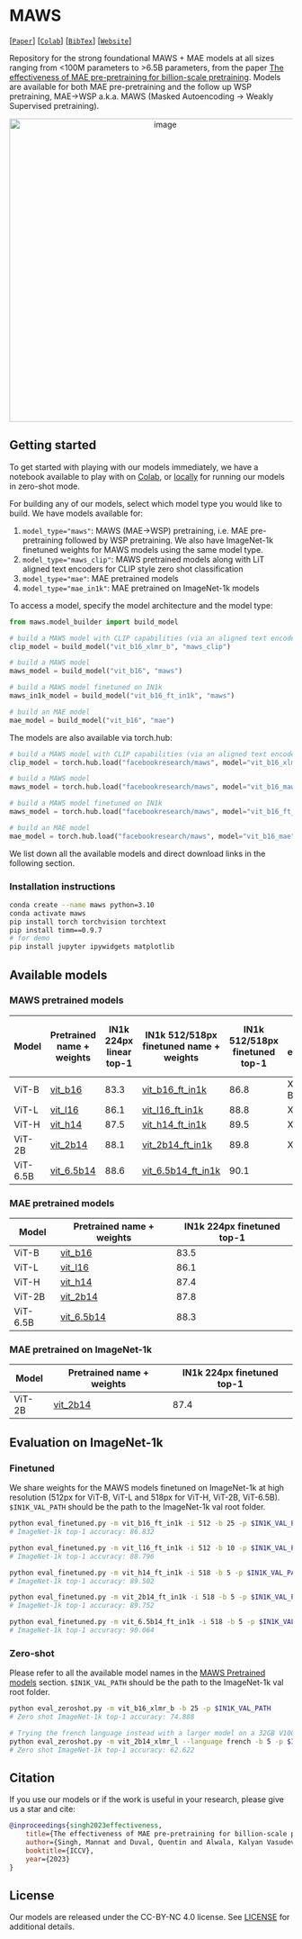 # MAWS

[[`Paper`](https://arxiv.org/abs/2303.13496)] [[`Colab`](https://colab.research.google.com/github/facebookresearch/maws/blob/main/clip_example.ipynb)] [[`BibTex`](#citation)] [[`Website`](https://facebookresearch.github.io/maws/)]

Repository for the strong foundational MAWS + MAE models at all sizes ranging from <100M parameters to >6.5B parameters, from the paper [The effectiveness of MAE pre-pretraining for billion-scale pretraining](https://arxiv.org/abs/2303.13496). Models are available for both MAE pre-pretraining and the follow up WSP pretraining, MAE→WSP a.k.a. MAWS (Masked Autoencoding → Weakly Supervised pretraining).
<p align="center">
  <img width="539" alt="image" src="https://github.com/facebookresearch/maws/assets/13458796/69afa2ca-9976-4c64-9814-1f906be05e36">
</p>

## Getting started

To get started with playing with our models immediately, we have a notebook available to play with on [Colab](https://colab.research.google.com/github/facebookresearch/maws/blob/main/clip_example.ipynb), or [locally](clip_example.ipynb) for running our models in zero-shot mode.

For building any of our models, select which model type you would like to build. We have models available for:
1. `model_type="maws"`: MAWS (MAE→WSP) pretraining, i.e. MAE pre-pretraining followed by WSP pretraining. We also have ImageNet-1k finetuned weights for MAWS models using the same model type.
1. `model_type="maws_clip"`: MAWS pretrained models along with LiT aligned text encoders for CLIP style zero shot classification
1. `model_type="mae"`: MAE pretrained models
1. `model_type="mae_in1k"`: MAE pretrained on ImageNet-1k models

To access a model, specify the model architecture and the model type: 
```python
from maws.model_builder import build_model

# build a MAWS model with CLIP capabilities (via an aligned text encoder)
clip_model = build_model("vit_b16_xlmr_b", "maws_clip")

# build a MAWS model
maws_model = build_model("vit_b16", "maws")

# build a MAWS model finetuned on IN1k
maws_in1k_model = build_model("vit_b16_ft_in1k", "maws")

# build an MAE model
mae_model = build_model("vit_b16", "mae")
```

The models are also available via torch.hub:
```python
# build a MAWS model with CLIP capabilities (via an aligned text encoder)
clip_model = torch.hub.load("facebookresearch/maws", model="vit_b16_xlmr_b_maws_clip")

# build a MAWS model
maws_model = torch.hub.load("facebookresearch/maws", model="vit_b16_maws")

# build a MAWS model finetuned on IN1k
maws_model = torch.hub.load("facebookresearch/maws", model="vit_b16_ft_in1k_maws")

# build an MAE model
mae_model = torch.hub.load("facebookresearch/maws", model="vit_b16_mae")
```

We list down all the available models and direct download links in the following section.

### Installation instructions

```bash
conda create --name maws python=3.10
conda activate maws
pip install torch torchvision torchtext
pip install timm==0.9.7
# for demo
pip install jupyter ipywidgets matplotlib
```

## Available models
### MAWS pretrained models

Model | Pretrained name + weights | IN1k 224px linear top-1 | IN1k 512/518px finetuned name + weights | IN1k 512/518px finetuned top-1 | Text encoder | 0-Shot name + weights | IN1k 224px 0-shot top-1
--- | --- | --- | --- | --- | --- | --- | ---
ViT-B | [vit_b16](https://dl.fbaipublicfiles.com/maws/pretrain/maws/vit_b16.pt) | 83.3 | [vit_b16_ft_in1k](https://dl.fbaipublicfiles.com/maws/finetune/in1k/maws/vit_b16_512.pt) | 86.8 | XLMR-B | [vit_b16_xlmr_b](https://dl.fbaipublicfiles.com/maws/pretrain/clip/vit_b16_xlmr_b.pt) | 74.9
ViT-L | [vit_l16](https://dl.fbaipublicfiles.com/maws/pretrain/maws/vit_l16.pt) | 86.1 | [vit_l16_ft_in1k](https://dl.fbaipublicfiles.com/maws/finetune/in1k/maws/vit_l16_512.pt) | 88.8 | XLMR-L | [vit_l16_xlmr_l](https://dl.fbaipublicfiles.com/maws/pretrain/clip/vit_l16_xlmr_l.pt) | 79.7
ViT-H | [vit_h14](https://dl.fbaipublicfiles.com/maws/pretrain/maws/vit_h14.pt) | 87.5 | [vit_h14_ft_in1k](https://dl.fbaipublicfiles.com/maws/finetune/in1k/maws/vit_h14_518.pt) | 89.5 | XLMR-L | [vit_h14_xlmr_l](https://dl.fbaipublicfiles.com/maws/pretrain/clip/vit_h14_xlmr_l.pt) | 81.1
ViT-2B | [vit_2b14](https://dl.fbaipublicfiles.com/maws/pretrain/maws/vit_2b14.pt) | 88.1 | [vit_2b14_ft_in1k](https://dl.fbaipublicfiles.com/maws/finetune/in1k/maws/vit_2b14_518.pt) | 89.8 | XLMR-L | [vit_2b14_xlmr_l](https://dl.fbaipublicfiles.com/maws/pretrain/clip/vit_2b14_xlmr_l.pt) | 82.1
ViT-6.5B | [vit_6.5b14](https://dl.fbaipublicfiles.com/maws/pretrain/maws/vit_6.5b14.pt) | 88.6 | [vit_6.5b14_ft_in1k](https://dl.fbaipublicfiles.com/maws/finetune/in1k/maws/vit_6.5b14_518.pt) | 90.1

### MAE pretrained models

Model | Pretrained name + weights | IN1k 224px finetuned top-1
--- | --- | ---
ViT-B | [vit_b16](https://dl.fbaipublicfiles.com/maws/pretrain/mae/vit_b16.pt) | 83.5
ViT-L | [vit_l16](https://dl.fbaipublicfiles.com/maws/pretrain/mae/vit_l16.pt) | 86.1
ViT-H | [vit_h14](https://dl.fbaipublicfiles.com/maws/pretrain/mae/vit_h14.pt) | 87.4
ViT-2B | [vit_2b14](https://dl.fbaipublicfiles.com/maws/pretrain/mae/vit_2b14.pt) | 87.8
ViT-6.5B | [vit_6.5b14](https://dl.fbaipublicfiles.com/maws/pretrain/mae/vit_6.5b14.pt) | 88.3

### MAE pretrained on ImageNet-1k

Model | Pretrained name + weights | IN1k 224px finetuned top-1
--- | --- | ---
ViT-2B | [vit_2b14](https://dl.fbaipublicfiles.com/maws/pretrain/mae_in1k/vit_2b14.pt) | 87.4

## Evaluation on ImageNet-1k

### Finetuned
We share weights for the MAWS models finetuned on ImageNet-1k at high resolution (512px for ViT-B, ViT-L and 518px for ViT-H, ViT-2B, ViT-6.5B). `$IN1K_VAL_PATH` should be the path to the ImageNet-1k val root folder.

```bash
python eval_finetuned.py -m vit_b16_ft_in1k -i 512 -b 25 -p $IN1K_VAL_PATH
# ImageNet-1k top-1 accuracy: 86.832

python eval_finetuned.py -m vit_l16_ft_in1k -i 512 -b 10 -p $IN1K_VAL_PATH
# ImageNet-1k top-1 accuracy: 88.796

python eval_finetuned.py -m vit_h14_ft_in1k -i 518 -b 5 -p $IN1K_VAL_PATH
# ImageNet-1k top-1 accuracy: 89.502

python eval_finetuned.py -m vit_2b14_ft_in1k -i 518 -b 5 -p $IN1K_VAL_PATH
# ImageNet-1k top-1 accuracy: 89.752

python eval_finetuned.py -m vit_6.5b14_ft_in1k -i 518 -b 5 -p $IN1K_VAL_PATH
# ImageNet-1k top-1 accuracy: 90.064
```

### Zero-shot
Please refer to all the available model names in the [MAWS Pretrained models](#maws-pretrained-models) section. `$IN1K_VAL_PATH` should be the path to the ImageNet-1k val root folder.

```bash
python eval_zeroshot.py -m vit_b16_xlmr_b -b 25 -p $IN1K_VAL_PATH
# Zero shot ImageNet-1k top-1 accuracy: 74.888

# Trying the french language instead with a larger model on a 32GB V100
python eval_zeroshot.py -m vit_2b14_xlmr_l --language french -b 5 -p $IN1K_VAL_PATH
# Zero shot ImageNet-1k top-1 accuracy: 62.622
```

## Citation

If you use our models or if the work is useful in your research, please give us a star and cite:

```bibtex
@inproceedings{singh2023effectiveness,
    title={The effectiveness of MAE pre-pretraining for billion-scale pretraining},
    author={Singh, Mannat and Duval, Quentin and Alwala, Kalyan Vasudev and Fan, Haoqi and Aggarwal, Vaibhav and Adcock, Aaron and Joulin, Armand and Doll{\'a}r, Piotr and Feichtenhofer, Christoph and Girshick, Ross and Girdhar, Rohit and Misra, Ishan},
    booktitle={ICCV},
    year={2023}
}
```

## License
Our models are released under the CC-BY-NC 4.0 license. See [LICENSE](LICENSE) for additional details.
